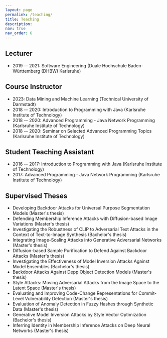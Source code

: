 ```yaml
---
layout: page
permalink: /teaching/
title: Teaching
description: 
nav: true
nav_order: 6
---
```


## Lecturer
- 2019 -- 2021: Software Engineering (Duale Hochschule Baden-Württemberg (DHBW) Karlsruhe)

## Course Instructor
- 2023: Data Mining and Machine Learning (Technical University of Darmstadt)
- 2018 -- 2020: Introduction to Programming with Java (Karlsruhe Institute of Technology)
- 2018 -- 2020: Advanced Programming - Java Network Programming (Karlsruhe Institute of Technology)
- 2018 -- 2020: Seminar on Selected Advanced Programming Topics (Karlsruhe Institute of Technology)

## Student Teaching Assistant
- 2016 -- 2017: Introduction to Programming with Java (Karlsruhe Institute of Technology)
- 2017: Advanced Programming - Java Network Programming (Karlsruhe Institute of Technology)

## Supervised Theses
- Developing Backdoor Attacks for Universal Purpose Segmentation Models (Master's thesis)
- Defending Membership Inference Attacks with Diffusion-based Image Variations (Master's thesis)
- Investigating the Robustness of CLIP to Adversarial Text Attacks in the Context of Text-to-Image Synthesis (Bachelor's thesis)
- Integrating Image-Scaling Attacks into Generative Adversarial Networks (Master's thesis)
- Diffusion-based Sample Purification to Defend Against Backdoor Attacks (Master's thesis)
- Investigating the Effectiveness of Model Inversion Attacks Against Model Ensembles (Bachelor's thesis)
- Backdoor Attacks Against Depp Object Detection Models (Master's thesis)
- Style Attacks: Moving Adversarial Attacks from the Image Space to the Latent Space (Master's thesis)
- Evaluating and Improving Code-Change Representations for Commit-Level Vulnerability Detection (Master's thesis)
- Evaluation of Anomaly Detection in Fuzzy Hashes through Synthetic Data (Master's thesis)
- Generative Model Inversion Attacks by Style Vector Optimization (Bachelor's thesis)
- Inferring Identity in Membership Inference Attacks on Deep Neural Networks (Master's thesis)